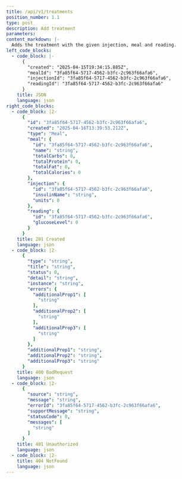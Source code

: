 ```yaml
---
title: /api/v1/treatments
position_number: 1.1
type: post
description: Add treatment
parameters:
content_markdown: |-
  Adds the treatment with the given injection, meal and reading.
left_code_blocks:
  - code_block: |-
      {
        "created": "2025-04-15T19:34:15.885Z",
        "mealId": "3fa85f64-5717-4562-b3fc-2c963f66afa6",
        "injectionId": "3fa85f64-5717-4562-b3fc-2c963f66afa6",
        "readingId": "3fa85f64-5717-4562-b3fc-2c963f66afa6"
      }
    title: JSON
    language: json
right_code_blocks:
  - code_block: |2-
      {
        "id": "3fa85f64-5717-4562-b3fc-2c963f66afa6",
        "created": "2025-04-16T13:39:53.212Z",
        "type": "Meal",
        "meal": {
          "id": "3fa85f64-5717-4562-b3fc-2c963f66afa6",
          "name": "string",
          "totalCarbs": 0,
          "totalProtein": 0,
          "totalFat": 0,
          "totalCalories": 0
        },
        "injection": {
          "id": "3fa85f64-5717-4562-b3fc-2c963f66afa6",
          "insulinName": "string",
          "units": 0
        },
        "reading": {
          "id": "3fa85f64-5717-4562-b3fc-2c963f66afa6",
          "glucoseLevel": 0
        }
      }
    title: 201 Created
    language: json
  - code_block: |2-
      {
        "type": "string",
        "title": "string",
        "status": 0,
        "detail": "string",
        "instance": "string",
        "errors": {
          "additionalProp1": [
            "string"
          ],
          "additionalProp2": [
            "string"
          ],
          "additionalProp3": [
            "string"
          ]
        },
        "additionalProp1": "string",
        "additionalProp2": "string",
        "additionalProp3": "string"
      }
    title: 400 BadRequest
    language: json
  - code_block: |2-
      {
        "source": "string",
        "message": "string",
        "errorId": "3fa85f64-5717-4562-b3fc-2c963f66afa6",
        "supportMessage": "string",
        "statusCode": 0,
        "messages": [
          "string"
        ]
      }
    title: 401 Unauthorized
    language: json
  - code_block: |2-
    title: 404 NotFound
    language: json
---
```

